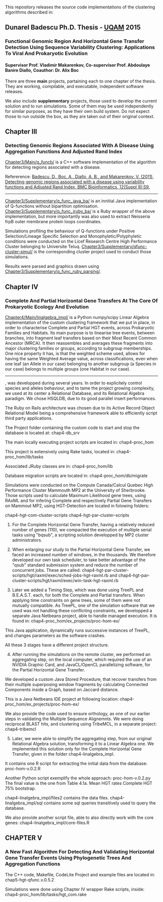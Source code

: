 
This repository releases the source code implementations of the clustering algorithms described in:

## Dunarel Badescu Ph.D. Thesis - [UQAM](http://www.uqam.ca) 2015
### Functional Genomic Region And Horizontal Gene Transfer Detection Using Sequence Variability Clustering: Applications To Viral And Prokaryotic Evolution
#### Supervisor Prof. Vladimir Makarenkov, Co-supervisor Prof. Abdoulaye Banire Diallo, Coauthor: Dr. Alix Boc

There are three __main__ projects, partaining each to one chapter of the thesis. They are working, compilable, and executable, independent software releases.

We also include __supplementary__ projects, those used to develop the current solution and to run simulations.
Some of them may be used independently for similar purposes, as they have their own build system.
Do not expect those to run outside the box, as they are taken out of their original context.


## Chapter III 
### Detecting Genomic Regions Associated With A Disease Using Aggregation Functions And Adjusted Rand Index

[Chapter3/Main/q_funcb/](Chapter3/Main/q_funcb/) is a C++ software implementation of the algorithm for detecting regions associated with a disease.

Refererence:
[Badescu, D., Boc. A., Diallo, A. B., and Makarenkov, V. (2011),
Detecting genomic regions associated with a disease using variability functions and Adjusted Rand Index, BMC Bioinformatics, 12(Suppl 9):S9.
](http://www.biomedcentral.com/1471-2105/12/S9/S9)

---

[Chapter3/Supplementary/q_func_java_ba/](Chapter3/Supplementary/q_func_java_ba/) is an innitial Java implementation of Q-functions without bipartition optimisation.
[Chapter3/Supplementary/q_func_jruby_ba/](Chapter3/Supplementary/q_func_jruby_ba/) is a Ruby wrapper of the above implementation, but more importantly was also used to extract Neisseria frpB outer membrane protein loops coordinates.

Simulations profiling the behaviour of Q-functions under Positive Selection/Lineage Specific Selection and Monophyletic/Polyphyletic conditions were conducted on the Licef Research Centre High Performance Cluster belonging to Universite Teluq.
[Chapter3/Supplementary/qfunc-cluster-simul/](Chapter3/Supplementary/qfunc-cluster-simul/) is the corresponding cluster project used to conduct those simulations.

Results were parsed and graphics drawn using [Chapter3/Supplementary/q_func_ruby_parsing/](Chapter3/Supplementary/q_func_ruby_parsing/).

## Chapter IV 
### Complete And Partial Horizontal Gene Transfers At The Core Of Prokaryotic Ecology And Evolution

[Chapter4/Main/linalgebra_impl/](Chapter4/Main/linalgebra_impl/) is a Python numpy/scipy Linear Algebra implementation of the custom clustering framework 
that we put in place, in order to characterise Complete and Partial HGT events, across Prokaryotic Families and Habitats.
Its main purpose is to linearise tree events, between branches, into fragment leaf transfers based on their Most Recent Common Ancestor (MRCA). 
It then reassembles and averages these fragments into major clustering families or groups, according to subgroup memberships. 
One nice property it has, is that the weighted scheme used, allows for having the same Weighted Average value, across classifications, even when one leaf (an Allele in our case) belonging to another subgroup (a Species in our case) belongs to multiple groups (one Habitat in our case). 

---

, was developped during several years. In order to explicitely control species and alleles behaviour, and to tame the project growing complexity, we used at its center a Relational Database, and its Relational Algebra paradigm. We chose HSQLDB, due to its good parallel insert performances.

The Ruby on Rails architecture was chosen due to its Active Record Object Relational Model being a comprehensive framework able to efficiently script third party applications.

The Project folder containing the custom code to start and stop the database is located at:
chap4-db_srv

The main locally executing project scripts are located in: 
chap4-proc_hom

This project is extensively using Rake tasks, located in:
chap4-proc_hom/lib/tasks

Associated JRuby classes are in:
chap4-proc_hom/lib

Database migration scripts are located in:
chap4-proc_hom/db/migrate 

Simulations were conducted on the Compute Canada/Calcul Quebec High Performance Cluster Mammouth MP2 at the University of Sherbrooke.
Those scripts used to calculate Maximum Likelihood gene trees, using RAxML and for infering Complete and respectively Partial Gene Transfers on Mammout MP2, using HGT-Detection are located in folowing folders:

chap4-hgt-com-cluster-scripts
chap4-hgt-par-cluster-scripts



1) For the Complete Horizontal Gene Transfer, having a relatively reduced number of genes (110), we compacted the execution of multiple serial tasks using "bqsub", a scripting solution developped by MP2 cluster administrators. 

2) When enlarging our study to the Partial Horizontal Gene Transfer, we faced an increased number of windows, in the thousands.
We therefore developed our own task scheduler, to take better advantage of the "qsub" standard submission system and reduce the number of concurrent jobs.
These are called:
chap4-hgt-par-cluster-scripts/hgt/raxml/exec/sched-jobs-hgt-raxml.rb 
and 
chap4-hgt-par-cluster-scripts/hgt/raxml/exec/win-task-hgt-raxml.rb



3) Later we added a Timing Step, which was done using TreePL and B.E.A.S.T. each, for both the Complete and Partial transfers.
When applying time constraints on gene trees, some of them were not mutually compatible. As TreePL, one of the simulation software that we used was not handling these conflicting constraints, we developped a separate Java Netbeans project, able to handle managed execution.
It is found in:
chap4-proc_hom/ex_projects/proc-hom-ex/

This Java application, dynamically runs successive instances of TreePL, and changes parameters as the software crashes.


All these 3 stages have a different project structure.

4) After running the simulations on the remote cluster, we performed an aggregating step, on the local computer, which required the use of an NVIDIA Graphic Card, and JavaCL/OpenCL parallelizing software, for the Partial Horizontal Gene Transfer.

We developed a custom Java Stored Procedure, that recover transfers from their multiple superposing window fragments by calculating Connected Components inside a Graph, based on Jaccard distance.

This is a Java Netbeans IDE project at following location:
chap4-proc_hom/ex_projects/proc-hom-ex/

We also provide the code used to ensure orthology, as one of our earlier steps in validating the Multiple Sequence Alignemnts.
We were doing reciprocal BLAST hits, and clustering using TribeMCL, in a separate project: 
chap4-tribemcl


5) Later, we were able to simplify the aggregating step, from our original Relational Algebra solution, transforming it to a Linear Algebra one. We implemented this solution only for the Complete Horizontal Gene Transfer, given in the folder chap4-linalgebra_impl.

It contains one R script for extracting the initial data from the database: 
proc-hom-v.0.2.R

Another Python script exemplify the whole approach:
proc-hom-v.0.2.py
The final value is the one from Table 4.1a. Mean HGT rates Complete HGT 75% bootstrap.

chap4-linalgebra_impl/files2 contains the data files.
chap4-linalgebra_impl/sql contains some sql queries transitively used to query the database.

We also provide another script file, able to also directly work with the core genes:
chap4-linalgebra_impl/core-files.R


## CHAPTER V
### A New Fast Algorithm For Detecting And Validating Horizontal Gene Transfer Events Using Phylogenetic Trees And Aggregation Functions

The C++ code, Makefile, CodeLite Project and example files are located in:
chap5-hgt-qfunc.v.0.5.2

Simulations were done using Chapter IV wrapper Rake scripts, inside:
chap4-proc_hom/lib/tasks/hgt_com.rake



